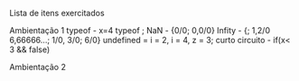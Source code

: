 Lista de itens exercitados

Ambientação 1
typeof - x=4 typeof ;
NaN - {0/0; 0,0/0}
Infity - {; 1,2/0 6,66666...; 1/0, 3/0; 6/0}
undefined = i = 2, i = 4, z = 3;
curto circuito - if(x< 3 && false)

Ambientação 2
